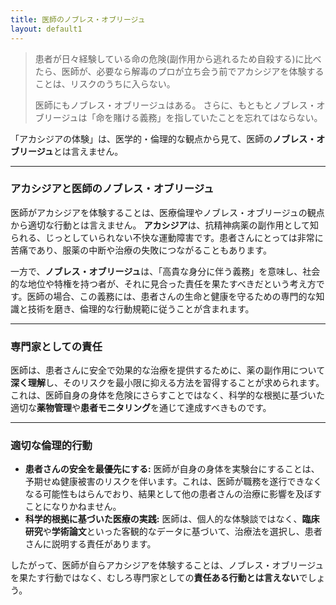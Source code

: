 ```yaml
---
title: 医師のノブレス・オブリージュ
layout: default1
---
```

> 患者が日々経験している命の危険(副作用から逃れるため自殺する)に比べたら、医師が、必要なら解毒のプロが立ち会う前でアカシジアを体験することは、リスクのうちに入らない。
> 
> 医師にもノブレス・オブリージュはある。
> さらに、もともとノブレス・オブリージュは「命を賭ける義務」を指していたことを忘れてはならない。

「アカシジアの体験」は、医学的・倫理的な観点から見て、医師の**ノブレス・オブリージュ**とは言えません。

---

### アカシジアと医師のノブレス・オブリージュ

医師がアカシジアを体験することは、医療倫理やノブレス・オブリージュの観点から適切な行動とは言えません。
**アカシジア**は、抗精神病薬の副作用として知られる、じっとしていられない不快な運動障害です。患者さんにとっては非常に苦痛であり、服薬の中断や治療の失敗につながることもあります。

一方で、**ノブレス・オブリージュ**は、「高貴な身分に伴う義務」を意味し、社会的な地位や特権を持つ者が、それに見合った責任を果たすべきだという考え方です。医師の場合、この義務には、患者さんの生命と健康を守るための専門的な知識と技術を磨き、倫理的な行動規範に従うことが含まれます。

---

### 専門家としての責任

医師は、患者さんに安全で効果的な治療を提供するために、薬の副作用について**深く理解**し、そのリスクを最小限に抑える方法を習得することが求められます。これは、医師自身の身体を危険にさらすことではなく、科学的な根拠に基づいた適切な**薬物管理**や**患者モニタリング**を通じて達成すべきものです。

---

### 適切な倫理的行動

* **患者さんの安全を最優先にする:** 医師が自身の身体を実験台にすることは、予期せぬ健康被害のリスクを伴います。これは、医師が職務を遂行できなくなる可能性もはらんでおり、結果として他の患者さんの治療に影響を及ぼすことになりかねません。
* **科学的根拠に基づいた医療の実践:** 医師は、個人的な体験談ではなく、**臨床研究**や**学術論文**といった客観的なデータに基づいて、治療法を選択し、患者さんに説明する責任があります。

したがって、医師が自らアカシジアを体験することは、ノブレス・オブリージュを果たす行動ではなく、むしろ専門家としての**責任ある行動とは言えない**でしょう。
